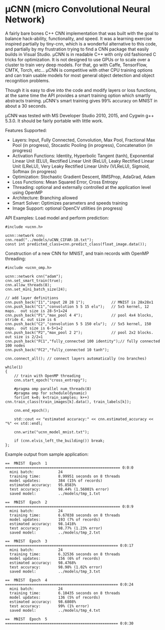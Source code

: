 # μCNN (micro Convolutional Neural Network)

A fairly bare bones C++ CNN implementation that was built with the goal to balance hack-ability, functionality, and speed.  It was a learning exercise inspired partially by tiny-cnn, which is a wonderful alternative to this code, and partially by my frustration trying to find a CNN package that easily builds in Visual Studio.  μCNN is in readable C++ with only old fashioned C tricks for optimization.  It is not designed to use GPUs or to scale over a cluster to train very deep models. For that, go with Caffe, TensorFlow, CMTK, Torch, etc…  μCNN is competitive with other CPU training options and can train usable models for most general object detection and object recognition problems.

Though it is easy to dive into the code and modify layers or loss functions, at the same time the API provides a smart training option which smartly abstracts training.  μCNN's smart training gives 99% accuracy on MNIST in about a 30 seconds. 

μCNN was tested with MS Developer Studio 2010, 2015, and Cygwin g++ 5.3.0. It should be fairly portable with little work. 

Features Supported:
+ Layers:  Input, Fully Connected, Convolution, Max Pool, Fractional Max Pool (in progress), Stocastic Pooling (in progress), Concatenation (in progress)
+ Activation Functions: Identity, Hyperbolic Tangent (tanh), Exponential Linear Unit (ELU), Rectified Linear Unit (ReLU), Leaky Rectified Linear Unit (LReLU), Very Leaky Rectified Linear Unitv (VLReLU), Sigmoid, Softmax (in progress)
+ Optimization: Stochastic Gradient Descent, RMSProp, AdaGrad, Adam
+ Loss Functions: Mean Squared Error, Cross Entropy
+ Threading: optional and externally controlled at the application level using OpenMP
+ Architecture: Branching allowed
+ Smart Solver: Optimizes parameters and speeds training
+ Image Support: optional OpenCV utilities (in progress)

API Examples:
Load model and perform prediction:
```
#include <ucnn.h>

ucnn::network cnn; 
cnn.read("../models/uCNN_CIFAR-10.txt");
const int predicted_class=cnn.predict_class(float_image.data());

```

Construction of a new CNN for MNIST, and train records with OpenMP threading:  
```
#include <ucnn_omp.h>

ucnn::network cnn("adam");
cnn.set_smart_train(true);
cnn.allow_threads(8);  
cnn.set_mini_batch_size(24);
	
// add layer definitions	
cnn.push_back("I1","input 28 28 1");            // MNIST is 28x28x1
cnn.push_back("C1","convolution 5 5 15 elu");   // 5x5 kernel, 12 maps.  out size is 28-5+1=24
cnn.push_back("P1","max_pool 4 4");             // pool 4x4 blocks, stride 4. out size is 6
cnn.push_back("C2","convolution 5 5 150 elu");  // 5x5 kernel, 150 maps.  out size is 6-5+1=2
cnn.push_back("P2","max_pool 2 2");             // pool 2x2 blocks. out size is 2/2=1 
cnn.push_back("FC1","fully_connected 100 identity");// fully connected 100 nodes 
cnn.push_back("FC2","fully_connected 10 tanh"); 
 
cnn.connect_all(); // connect layers automatically (no branches)

while(1)
{
	// train with OpenMP threading
	cnn.start_epoch("cross_entropy");
	
	#pragma omp parallel num_threads(8) 
	#pragma omp for schedule(dynamic)
	for(int k=0; k<train_samples; k++) cnn.train_class(train_images[k].data(), train_labels[k]);
	
	cnn.end_epoch();
	
	std::cout << "estimated accuracy:" << cnn.estimated_accuracy << "%" << std::endl;
	
	cnn.write("ucnn_model_mnist.txt");
	
	if (cnn.elvis_left_the_building()) break;
};

```

Example output from sample application:

```
==  MNIST  Epoch  1  ==================================================== 0:0:0
  mini batch:           24
  training time:        8.99951 seconds on 8 threads
  model updates:        384 (15% of records)
  estimated accuracy:   95.8583%
  test accuracy:        98.44% (1.56001% error)
  saved model:          ../models/tmp_1.txt

==  MNIST  Epoch  2  ==================================================== 0:0:9
  mini batch:           24
  training time:        6.67038 seconds on 8 threads
  model updates:        193 (7% of records)
  estimated accuracy:   98.1418%
  test accuracy:        98.77% (1.23% error)
  saved model:          ../models/tmp_2.txt

==  MNIST  Epoch  3  =================================================== 0:0:17
  mini batch:           24
  training time:        6.32536 seconds on 8 threads
  model updates:        156 (6% of records)
  estimated accuracy:   98.4768%
  test accuracy:        98.98% (1.02% error)
  saved model:          ../models/tmp_3.txt

==  MNIST  Epoch  4  =================================================== 0:0:24
  mini batch:           24
  training time:        6.10435 seconds on 8 threads
  model updates:        136 (5% of records)
  estimated accuracy:   98.6808%
  test accuracy:        99% (1% error)
  saved model:          ../models/tmp_4.txt

==  MNIST  Epoch  5  =================================================== 0:0:30

```
